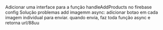 Adicionar uma interface para a função handleAddProducts no firebase config
Solução problemas add imagemm async: adicionar botao em cada imagem individual para enviar. quando envia, faz toda função async e retorna url/88uu
